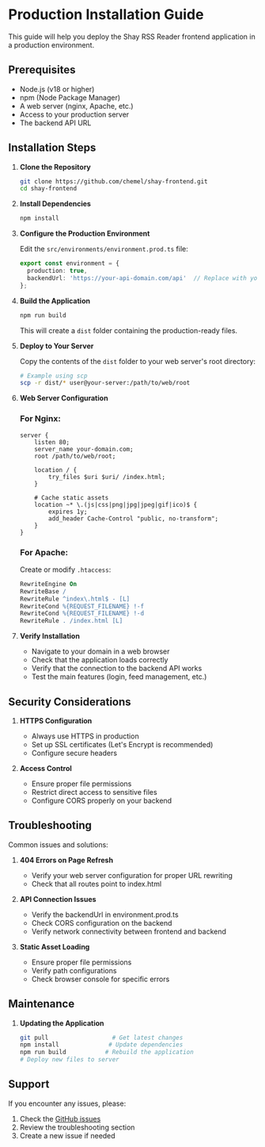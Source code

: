 # Production Installation Guide

This guide will help you deploy the Shay RSS Reader frontend application in a production environment.

## Prerequisites

- Node.js (v18 or higher)
- npm (Node Package Manager)
- A web server (nginx, Apache, etc.)
- Access to your production server
- The backend API URL

## Installation Steps

1. **Clone the Repository**
   ```bash
   git clone https://github.com/chemel/shay-frontend.git
   cd shay-frontend
   ```

2. **Install Dependencies**
   ```bash
   npm install
   ```

3. **Configure the Production Environment**

   Edit the `src/environments/environment.prod.ts` file:
   ```typescript
   export const environment = {
     production: true,
     backendUrl: 'https://your-api-domain.com/api'  // Replace with your actual API URL
   };
   ```

4. **Build the Application**
   ```bash
   npm run build
   ```
   This will create a `dist` folder containing the production-ready files.

5. **Deploy to Your Server**

   Copy the contents of the `dist` folder to your web server's root directory:
   ```bash
   # Example using scp
   scp -r dist/* user@your-server:/path/to/web/root
   ```

6. **Web Server Configuration**

   ### For Nginx:
   ```nginx
   server {
       listen 80;
       server_name your-domain.com;
       root /path/to/web/root;
       
       location / {
           try_files $uri $uri/ /index.html;
       }

       # Cache static assets
       location ~* \.(js|css|png|jpg|jpeg|gif|ico)$ {
           expires 1y;
           add_header Cache-Control "public, no-transform";
       }
   }
   ```

   ### For Apache:
   Create or modify `.htaccess`:
   ```apache
   RewriteEngine On
   RewriteBase /
   RewriteRule ^index\.html$ - [L]
   RewriteCond %{REQUEST_FILENAME} !-f
   RewriteCond %{REQUEST_FILENAME} !-d
   RewriteRule . /index.html [L]
   ```

7. **Verify Installation**
   - Navigate to your domain in a web browser
   - Check that the application loads correctly
   - Verify that the connection to the backend API works
   - Test the main features (login, feed management, etc.)

## Security Considerations

1. **HTTPS Configuration**
   - Always use HTTPS in production
   - Set up SSL certificates (Let's Encrypt is recommended)
   - Configure secure headers

2. **Access Control**
   - Ensure proper file permissions
   - Restrict direct access to sensitive files
   - Configure CORS properly on your backend

## Troubleshooting

Common issues and solutions:

1. **404 Errors on Page Refresh**
   - Verify your web server configuration for proper URL rewriting
   - Check that all routes point to index.html

2. **API Connection Issues**
   - Verify the backendUrl in environment.prod.ts
   - Check CORS configuration on the backend
   - Verify network connectivity between frontend and backend

3. **Static Asset Loading**
   - Ensure proper file permissions
   - Verify path configurations
   - Check browser console for specific errors

## Maintenance

1. **Updating the Application**
   ```bash
   git pull                  # Get latest changes
   npm install              # Update dependencies
   npm run build           # Rebuild the application
   # Deploy new files to server
   ```

## Support

If you encounter any issues, please:
1. Check the [GitHub issues](https://github.com/chemel/shay-frontend/issues)
2. Review the troubleshooting section
3. Create a new issue if needed